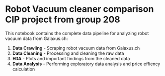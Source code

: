 # Robot Vacuum cleaner comparison CIP project from group 208

This notebook contains the complete data pipeline for analyzing robot vacuum data from Galaxus.ch:
1. **Data Crawling** - Scraping robot vacuum data from Galaxus.ch
2. **Data Cleaning** - Processing and cleaning the raw data
3. **EDA** - Plots and important findings from the cleaned data
4. **Data Analysis** - Performing exploratory data analysis and price effiency calculation


